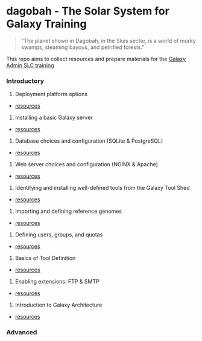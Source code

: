 # dagobah - The Solar System for Galaxy Training

> "The planet shown in Dagobah, in the Sluis sector, is a world of murky swamps, steaming bayous, and petrified forests."

This repo aims to collect resources and prepare materials for the [Galaxy Admin SLC training](https://wiki.galaxyproject.org/Events/AdminTraining2016)

### Introductory

1. Deployment platform options
  * [resources](intro/01-deployment-platforms/resources.md)
1. Installing a basic Galaxy server
  * [resources](intro/02-basic-server/resources.md)
1. Database choices and configuration (SQLite & PostgreSQL)
  * [resources](intro/03-databases/resources.md)
1. Web server choices and configuration (NGINX & Apache)
  * [resources](intro/04-web-servers/resources.md)
1. Identifying and installing well-defined tools from the Galaxy Tool Shed
  * [resources](intro/05-tool-shed/resources.md)
1. Importing and defining reference genomes
  * [resources](intro/06-referense-genomes/resources.md)
1. Defining users, groups, and quotas
  * [resources](intro/07-users-groups-quotas/resources.md)
1. Basics of Tool Definition
  * [resources](intro/08-tool-basics/resources.md)
1. Enabling extensions: FTP & SMTP
  * [resources](intro/09-ftp-smtp/resources.md)
1. Introduction to Galaxy Architecture
  * [resources](intro/10-architecture/resources.md)

### Advanced
